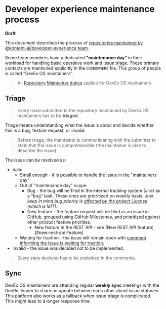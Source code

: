 # Developer experience maintenance process

**Draft**

This document describes the process of [repositories maintained by @kontent-ai/developer-experience team](https://github.com/search?q=org%3AKentico+%22%40Kentico%2Fdeveloper-experience%22&type=code).

Some team members have a dedicated **"maintenance day"** in their workload for handling basic operative work and issue triage. These primary contacts are mentioned explicitly in the `CODEOWNERS` file. This group of people is called "DevEx OS maintainers". 

> All [Repository Maintainer duties](https://github.com/kontent-ai/.github/wiki/Duties-of-a-Repository-Maintainer) applies for DevEx OS maintainers.

## Triage

> Every issue submitted to the repository maintained by DevEx OS maintainers has to be **triaged**. 

Triage means understanding what the issue is about and decide whether this is a bug, feature request, or invalid. 

> Before triage, the maintainer is communicating with the submitter to state that the issue is comprehensible (the maintainer is able to describe the issue).

<We might use labels for triage>

The issue can be resolved as:
* Valid
  * Small enough - it is possible to handle the issue in the "maintainers day"
  * Out of "maintenance day" scope
    * Bug - the bug will be filed in the internal tracking system (Jira) as a "bug" task. These ones are prioritized on weekly basis. *Just keep in mind bug priority is [affected by the project License](https://github.com/kontent-ai/repo-template/blob/master/CONTRIBUTING.md#where-to-get-support) (which is MIT)*.
    * New feature - the feature request will be filed as an issue in GitHub, grouped using GitHub Milestones, and prioritized against other product feature priorities.
      * New feature in the REST API - see (New REST API feature)[#new-rest-api-feature]
  * Waiting for traction - the issue will remain open with [comment informing the issue is waiting for traction](https://github.com/kontent-ai/kontent-management-sdk-net/issues/50#issuecomment-770888281).
* Invalid - the issue was decided not to be implemented.

> Every state decision has to be explained in the comments.

## Sync

DevEx OS maintainers are attending regular **weekly sync** meetings with the DevRel leader to share an update between each other about issue statuses. This platform also works as a fallback when issue triage is complicated. This might lead to a longer response time.


